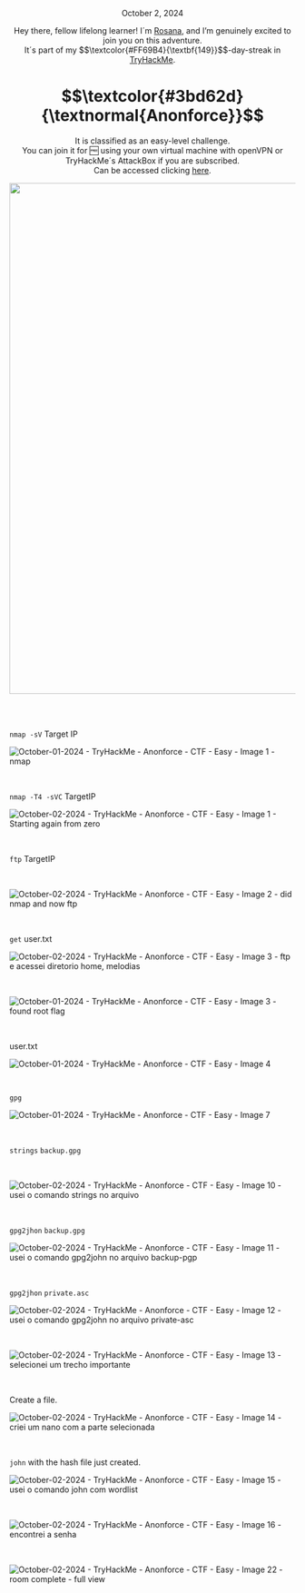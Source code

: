 <p align="center">October 2, 2024</p>
<p align="center">Hey there, fellow lifelong learner! I´m <a href="https://www.linkedin.com/in/rosanafssantos/">Rosana</a>, and I’m genuinely excited to join you on this adventure.<br>
It´s part of my $$\textcolor{#FF69B4}{\textbf{149}}$$-day-streak in  <a href="https://tryhackme.com">TryHackMe</a>.</p>

<h1 align="center">
  $$\textcolor{#3bd62d}{\textnormal{Anonforce}}$$
</h1>
<p align="center">It is classified as an easy-level challenge.
<br>You can join it for 🆓 using your own virtual machine with openVPN or TryHackMe´s AttackBox if you are subscribed.
<br>Can be accessed clicking <a href="https://tryhackme.com/room/bsidesgtanonforce">here</a>.</p> 
                                                              
<p align="center"><img width="900px" src="https://github.com/user-attachments/assets/1530c396-5e63-4fa6-91d0-4a1b5a1a2491"></p>

<br>

<br>

<p><code>nmap -sV</code> Target IP</p>

<p></p>

![October-01-2024 - TryHackMe - Anonforce - CTF - Easy - Image 1 - nmap](https://github.com/user-attachments/assets/e5010f25-7987-4121-82ab-6610aaae7c3b)

<br>

<p><code>nmap -T4 -sVC</code> TargetIP</p>

![October-02-2024 - TryHackMe - Anonforce - CTF - Easy - Image 1 - Starting again from zero](https://github.com/user-attachments/assets/2f925be6-c3de-46dc-a15d-547e3b6b0125)


<br>


<p><code>ftp</code> TargetIP</p>

<br>

![October-02-2024 - TryHackMe - Anonforce - CTF - Easy - Image 2 - did nmap and now ftp](https://github.com/user-attachments/assets/39c0b88a-4df5-41c7-9dc1-1f8570ecffb8)

<br>

<p><code>get</code> user.txt</p>

![October-02-2024 - TryHackMe - Anonforce - CTF - Easy - Image 3 - ftp e acessei diretorio home, melodias](https://github.com/user-attachments/assets/a1601151-a3b0-4725-ab78-8fc6c9724276)



<br>

![October-01-2024 - TryHackMe - Anonforce - CTF - Easy - Image 3 - found root flag](https://github.com/user-attachments/assets/1b66a2bd-c7f2-4c7f-9568-92e5adc016ac)

<br>

<p>user.txt</p>

![October-01-2024 - TryHackMe - Anonforce - CTF - Easy - Image 4](https://github.com/user-attachments/assets/214ff01a-672a-4a82-88fa-79efce07f21d)


<br>

<p><code>gpg</code></p>

![October-01-2024 - TryHackMe - Anonforce - CTF - Easy - Image 7](https://github.com/user-attachments/assets/93125179-5f97-4106-a8fb-b893f3053460)

<br>

<p><code>strings</code> <code>backup.gpg</code></p>

<br>

![October-02-2024 - TryHackMe - Anonforce - CTF - Easy - Image 10 - usei o comando strings no arquivo](https://github.com/user-attachments/assets/094a2464-0485-4ab6-bc4d-ecc7fe1e06ca)


<br>

<p><code>gpg2jhon</code> <code>backup.gpg</code></p>

![October-02-2024 - TryHackMe - Anonforce - CTF - Easy - Image 11 - usei o comando gpg2john no arquivo backup-pgp](https://github.com/user-attachments/assets/8cb31f01-683c-47d8-9ef7-4bba067e640d)

<br>

<p><code>gpg2jhon</code> <code>private.asc</code></p>

![October-02-2024 - TryHackMe - Anonforce - CTF - Easy - Image 12 - usei o comando gpg2john no arquivo private-asc](https://github.com/user-attachments/assets/6ab9e38f-f1a7-46d2-bc85-48dc1a38b030)

<br>

![October-02-2024 - TryHackMe - Anonforce - CTF - Easy - Image 13 - selecionei um trecho importante](https://github.com/user-attachments/assets/a4561218-c820-469f-b771-65233055dc1b)


<br>

<p>Create a file.</p>

![October-02-2024 - TryHackMe - Anonforce - CTF - Easy - Image 14 - criei um nano com a parte selecionada](https://github.com/user-attachments/assets/79abbdb2-3252-4b58-8c7a-e2eeedb37601)



<br>

<p><code>john</code> with the hash file just created.</p>

![October-02-2024 - TryHackMe - Anonforce - CTF - Easy - Image 15 - usei o comando john com wordlist](https://github.com/user-attachments/assets/c24ac1e2-dd8e-4ce8-b8ec-5e2ea0b8479d)


<br>

![October-02-2024 - TryHackMe - Anonforce - CTF - Easy - Image 16 - encontrei a senha](https://github.com/user-attachments/assets/f5ee1db4-d249-4fa9-ae9d-5296acf9a17d)


<br>

![October-02-2024 - TryHackMe - Anonforce - CTF - Easy - Image 22 - room complete - full view](https://github.com/user-attachments/assets/fc5860bd-8eb9-4cfe-bb46-b16ed311c0fc)

